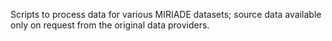 Scripts to process data for various MIRIADE datasets; source data available only on request from the original data providers.
